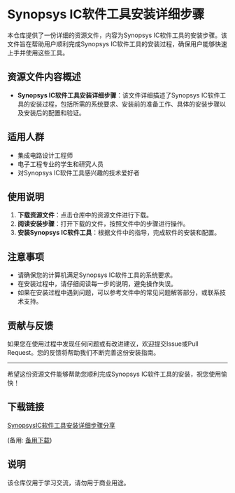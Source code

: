 # Synopsys IC软件工具安装详细步骤

本仓库提供了一份详细的资源文件，内容为Synopsys IC软件工具的安装步骤。该文件旨在帮助用户顺利完成Synopsys IC软件工具的安装过程，确保用户能够快速上手并使用这些工具。

## 资源文件内容概述

- **Synopsys IC软件工具安装详细步骤**：该文件详细描述了Synopsys IC软件工具的安装过程，包括所需的系统要求、安装前的准备工作、具体的安装步骤以及安装后的配置和验证。

## 适用人群

- 集成电路设计工程师
- 电子工程专业的学生和研究人员
- 对Synopsys IC软件工具感兴趣的技术爱好者

## 使用说明

1. **下载资源文件**：点击仓库中的资源文件进行下载。
2. **阅读安装步骤**：打开下载的文件，按照文件中的步骤进行操作。
3. **安装Synopsys IC软件工具**：根据文件中的指导，完成软件的安装和配置。

## 注意事项

- 请确保您的计算机满足Synopsys IC软件工具的系统要求。
- 在安装过程中，请仔细阅读每一步的说明，避免操作失误。
- 如果在安装过程中遇到问题，可以参考文件中的常见问题解答部分，或联系技术支持。

## 贡献与反馈

如果您在使用过程中发现任何问题或有改进建议，欢迎提交Issue或Pull Request。您的反馈将帮助我们不断完善这份安装指南。

---

希望这份资源文件能够帮助您顺利完成Synopsys IC软件工具的安装，祝您使用愉快！

## 下载链接
[SynopsysIC软件工具安装详细步骤分享](https://pan.quark.cn/s/ce4f947b5a59) 

(备用: [备用下载](https://pan.baidu.com/s/1m9WvKgO87LTo3UCudfMhGw?pwd=1234))

## 说明

该仓库仅用于学习交流，请勿用于商业用途。
